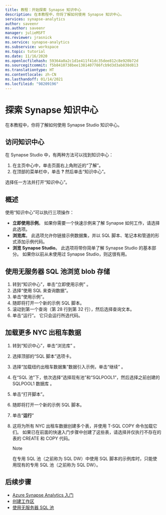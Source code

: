 ```yaml
---
title: 教程：开始探索 Synapse 知识中心
description: 在本教程中，你将了解如何使用 Synapse 知识中心。
services: synapse-analytics
author: saveenr
ms.author: saveenr
manager: julieMSFT
ms.reviewer: jrasnick
ms.service: synapse-analytics
ms.subservice: workspace
ms.topic: tutorial
ms.date: 11/16/2020
ms.openlocfilehash: 59364a0a2c1d1e411f41dc35dee812c8e920b72d
ms.sourcegitcommit: f5b8410738bee1381407786fcb9d3d3ab838d813
ms.translationtype: HT
ms.contentlocale: zh-CN
ms.lasthandoff: 01/14/2021
ms.locfileid: "98209196"
---
```

# <a name="explore-the-synapse-knowledge-center"></a>探索 Synapse 知识中心

在本教程中，你将了解如何使用 Synapse Studio 知识中心。

## <a name="getting-to-the-knowledge-center"></a>访问知识中心

在 Synapse Studio 中，有两种方法可以找到知识中心：

  1. 在主页中心中，单击页面右上角附近的“了解”。
  2. 在顶部的菜单栏中，单击 **?** 然后单击“知识中心”。

选择任一方法并打开“知识中心”。

## <a name="overview"></a>概述

使用“知识中心”可以执行三项操作：
* **立即使用示例**。 如果你需要一个快速示例来了解 Synapse 如何工作，请选择此选项。
* **浏览库**。 此选项允许你链接示例数据集，并以 SQL 脚本、笔记本和管道的形式添加示例代码。
* **浏览 Synapse Studio**。 此选项将带你简单了解 Synapse Studio 的基本部分。 如果你以前从未使用过 Synapse Studio，则这很有用。

## <a name="exploring-blob-storage-with-serverless-sql-pool"></a>使用无服务器 SQL 池浏览 blob 存储

1. 转到“知识中心”，单击“立即使用示例” 。
1. 选择“使用 SQL 来查询数据”。
1. 单击“使用示例”。
1. 随即将打开一个新的示例 SQL 脚本。
1. 滚动到第一个查询（第 28 行到第 32 行），然后选择查询文本。
1. 单击“运行”。 它只会运行所选代码。

## <a name="loading-more-nyc-taxi-data"></a>加载更多 NYC 出租车数据
1. 转到“知识中心”，单击“浏览库” 。
1. 选择顶部的“SQL 脚本”选项卡。
1. 选择“加载纽约出租车数据集”数据引入示例，单击“继续” 。
1. 在“SQL 池”下，依次选择“选择现有池”和“SQLPOOL1”，然后选择之前创建的 SQLPOOL1 数据库   。
1. 单击“打开脚本”。
1. 随即将打开一个新的示例 SQL 脚本。
1. 单击“**运行**”
1. 这将为所有 NYC 出租车数据创建多个表，并使用 T-SQL COPY 命令加载它们。 如果已在前面的快速入门步骤中创建了这些表，请选择并仅执行不存在的表的 CREATE 和 COPY 代码。

    > [!NOTE] 
    > 在专用 SQL 池（之前称为 SQL DW）中使用 SQL 脚本的示例库时，只能使用现有的专用 SQL 池（之前称为 SQL DW）。

## <a name="next-steps"></a>后续步骤

* [Azure Synapse Analytics 入门](get-started.md)
* [创建工作区](quickstart-create-workspace.md)
* [使用无服务器 SQL 池](quickstart-sql-on-demand.md)

